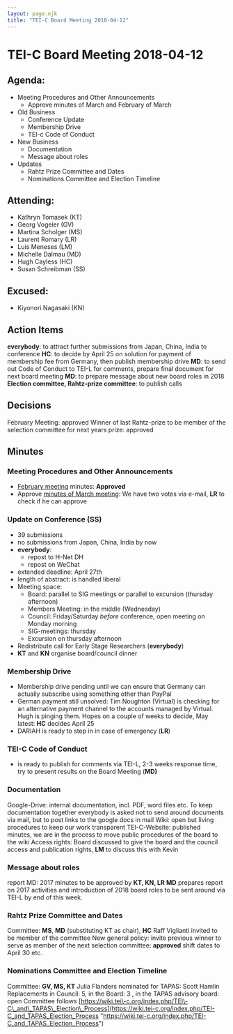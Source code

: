 ```yaml
---
layout: page.njk
title: "TEI-C Board Meeting 2018-04-12"
---
```

# TEI-C Board Meeting 2018-04-12




Agenda:
-------


* Meeting Procedures and Other Announcements
	+ Approve minutes of March and February of March
* Old Business
	+ Conference Update
	+ Membership Drive
	+ TEI\-c Code of Conduct
* New Business
	+ Documentation
	+ Message about roles
* Updates
	+ Rahtz Prize Committee and Dates
	+ Nominations Committee and Election Timeline




Attending:
----------


* Kathryn Tomasek (KT)
* Georg Vogeler (GV)
* Martina Scholger (MS)
* Laurent Romary (LR)
* Luis Meneses (LM)
* Michelle Dalmau (MD)
* Hugh Cayless (HC)
* Susan Schreibman (SS)




Excused:
--------


* Kiyonori Nagasaki (KN)




Action Items
------------


**everybody**: to attract further submissions from Japan, China, India to conference
**HC**: to decide by April 25 on solution for payment of membership fee from Germany, then
 publish membership drive
**MD**: to send out Code of Conduct to TEI\-L for comments, prepare final document for next
 board meeting
**MD**: to prepare message about new board roles in 2018
**Election committee, Rahtz\-prize committee**: to publish calls


Decisions
---------


February Meeting: approved
Winner of last Rahtz\-prize to be member of the selection committee for next years
 prize: approved


Minutes
-------



### Meeting Procedures and Other Announcements


* [February meeting](https://www.tei-c.org/board/tei-c-board-meeting-2018-02-08/ "February meeting") minutes: **Approved**
* Approve [minutes of March meeting](https://www.tei-c.org/board/tei-c-board-meeting-2018-03-08/ "minutes of March meeting"): We have two votes via e\-mail, **LR** to check if he can approve




### Update on Conference (SS)


* 39 submissions
* no submissions from Japan, China, India by now
* **everybody**:
	+ repost to H\-Net DH
	+ repost on WeChat
* extended deadline: April 27th
* length of abstract: is handled liberal
* Meeting space:
	+ Board: parallel to SIG meetings or parallel to excursion (thursday afternoon)
	+ Members Meeting: in the middle (Wednesday)
	+ Council: Friday/Saturday *before* conference, open meeting on Monday morning
	+ SIG\-meetings: thursday
	+ Excursion on thursday afternoon
* Redistribute call for Early Stage Researchers (**everybody**)
* **KT** and **KN** organise board/council dinner




### Membership Drive


* Membership drive pending until we can ensure that Germany can actually subscribe using
 something other than PayPal
* German payment still unsolved: Tim Noughton (Virtual) is checking for an alternative
 payment channel to the accounts managed by Virtual. Hugh is pinging them. Hopes on
 a couple of weeks to decide, May latest: **HC** decides April 25
* DARIAH is ready to step in in case of emergency (**LR**)




### TEI\-C Code of Conduct


* is ready to publish for comments via TEI\-L, 2\-3 weeks response time, try to present
 results on the Board Meeting (**MD)**




### Documentation


Google\-Drive: internal documentation, incl. PDF, word files etc. To keep documentation
 together everybody is asked not to send around documents via mail, but to post links
 to the google docs in mail
Wiki: open but living procedures to keep our work transparent
TEI\-C\-Website: published minutes, we are in the process to move public procedures
 of the board to the wiki
Access rights: Board discussed to give the board and the council access and publication
 rights, **LM** to discuss this with Kevin


### Message about roles


report MD: 2017 minutes to be approved by **KT, KN, LR**
**MD** prepares report on 2017 activities and introduction of 2018 board roles to be sent
 around via TEI\-L by end of this week.


### Rahtz Prize Committee and Dates


Committee: **MS**, **MD** (substituting KT as chair), **HC**
Raff Viglianti invited to be member of the committee
New general policy: invite previous winner to serve as member of the next selection
 committee: **approved**
shift dates to April 30 etc.


### Nominations Committee and Election Timeline


Committee: **GV, MS, KT**
Julia Flanders nominated for TAPAS: Scott Hamlin
Replacements in Council: 5, in the Board: 3 , in the TAPAS advisory board: open
Committee follows [https://wiki.tei\-c.org/index.php/TEI\-C\_and\_TAPAS\_Election\_Process](https://wiki.tei-c.org/index.php/TEI-C_and_TAPAS_Election_Process "https://wiki.tei-c.org/index.php/TEI-C_and_TAPAS_Election_Process")



